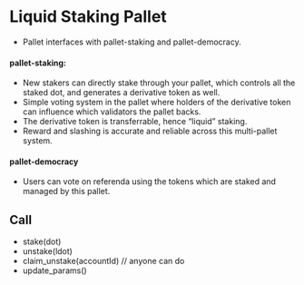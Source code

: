 # Liquid Staking Pallet
- Pallet interfaces with pallet-staking and pallet-democracy.

#### pallet-staking:
- New stakers can directly stake through your pallet, which controls all the staked dot, and generates a derivative token as well.
- Simple voting system in the pallet where holders of the derivative token can influence which validators the pallet backs.
- The derivative token is transferrable, hence “liquid” staking.
- Reward and slashing is accurate and reliable across this multi-pallet system.

#### pallet-democracy
- Users can vote on referenda using the tokens which are staked and managed by this pallet.

## Call
- stake(dot)
- unstake(ldot)
- claim_unstake(accountId) // anyone can do
- update_params()
